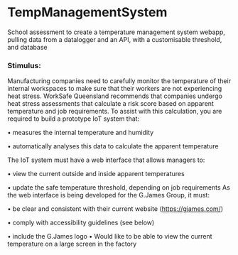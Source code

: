# TempManagementSystem
School assessment to create a temperature management system webapp, pulling data from a datalogger and an API, with a customisable threshold, and database

### Stimulus:

Manufacturing companies need to carefully monitor the temperature of their internal workspaces to make sure that their workers are not experiencing heat stress. WorkSafe Queensland recommends that companies undergo heat stress assessments that calculate a risk score based on apparent temperature and job requirements. To assist with this calculation, you are required to build a prototype IoT system that:

  • measures the internal temperature and humidity

  • automatically analyses this data to calculate the apparent temperature


The IoT system must have a web interface that allows managers to: 

  • view the current outside and inside apparent temperatures

  • update the safe temperature threshold, depending on job requirements As the web interface is being developed for the G.James Group, it must:

  • be clear and consistent with their current website (https://gjames.com/)

  • comply with accessibility guidelines (see below)

  • include the G.James logo 
  • Would like to be able to view the current temperature on a large screen in the factory
  
